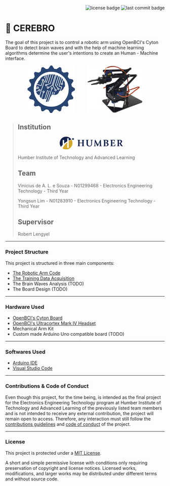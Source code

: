 <p align="right">
	<img src="https://img.shields.io/github/license/ViniciusALS/Cerebro" alt="license badge">
  <img src="https://img.shields.io/github/last-commit/ViniciusALS/Cerebro" alt="last commit badge">
</p>

# 🧠 CEREBRO

The goal of this project is to control a robotic arm using OpenBCI's Cyton Board to detect brain waves and with the help of machine learning algorithms determine the user's intentions to create an Human - Machine interface.

<p align="center">
  <img src="./.github/resources/openbci logo.png" height="150px"/>
  &nbsp;&nbsp;&nbsp;&nbsp;&nbsp;&nbsp;&nbsp;&nbsp;
  <img src="./.github/resources/robotic arm.jpg" height="150px">
</p>

> ## Institution
>
> <a href="https://humber.ca/"><p align="center"><img src=".github/resources/humberCollege.png" height="40px"/></p></a>
>
> Humber Institute of Technology and Advanced Learning 
>
> ## Team
>
> Vinicius de A. L. e Souza - N01299468 - Electronics Engineering Technology - Third Year
>
> Yongsun Lim - N01283910 - Electronics Engineering Technology - Third Year
>
> ## Supervisor
>
> Robert Lengyel

-----------------------------

### Project Structure

This project is structured in three main components:

* [The Robotic Arm Code](Robotic_Arm_Code)
* [The Training Data Acquisition](Training_Data_Acquisition)
* The Brain Waves Analysis		(TODO)
* The Board Design 			(TODO)

------------------------------

### Hardware Used

* [OpenBCI's Cyton Board](https://docs.openbci.com/docs/02Cyton/CytonLanding)
* [OpenBCI's Ultracortex Mark IV Headset](https://docs.openbci.com/docs/04AddOns/01-Headwear/MarkIV)
* Mechanical Arm Kit
* Custom made Arduino Uno compatible board (TODO)

-----------------------------

### Softwares Used

* [Arduino IDE](https://www.arduino.cc/en/software)
* [Visual Studio Code](https://code.visualstudio.com/)

-----------------------------

### Contributions & Code of Conduct

Even though this project, for the time being, is intended as the final project for the Electronics Engineering Technology program at Humber Institute of Technology and Advanced Learning of the previously listed team members and is not intended to receive any external contribution, the project will remain open to access. Therefore, any interaction must still follow the [contributions guidelines](.github/ISSUE_TEMPLATE/) and [code of conduct](CODE_OF_CONDUCT.md) of the project.

------------------------------

### License

This project is protected under a [MIT License](./LICENSE).

A short and simple permissive license with conditions only requiring preservation of copyright and license notices. Licensed works, modifications, and larger works may be distributed under different terms and without source code.
